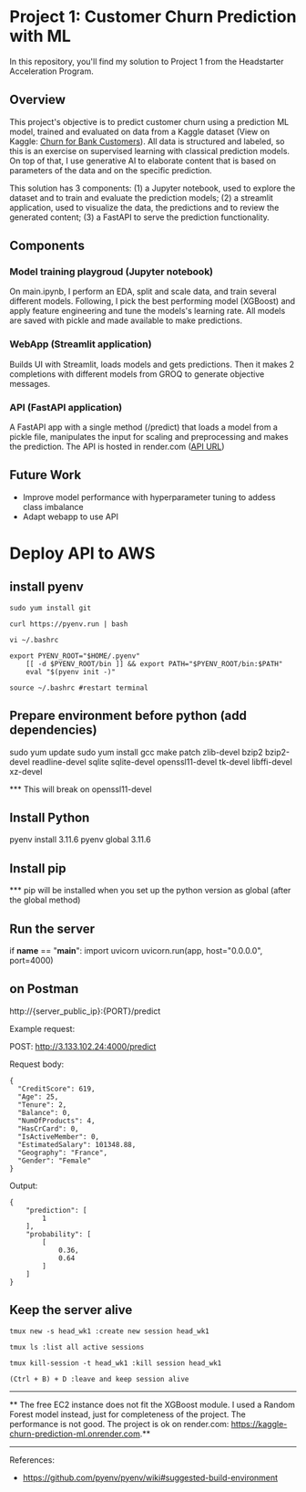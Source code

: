 # Project 1: Customer Churn Prediction with ML

In this repository, you'll find my solution to Project 1 from the Headstarter Acceleration Program.

## Overview

This project's objective is to predict customer churn using a prediction ML model, trained and evaluated on data from a Kaggle dataset (View on Kaggle: [Churn for Bank Customers](https://www.kaggle.com/datasets/mathchi/churn-for-bank-customers)). All data is structured and labeled, so this is an exercise on supervised learning with classical prediction models. On top of that, I use generative AI to elaborate content that is based on parameters of the data and on the specific prediction.

This solution has 3 components: (1) a Jupyter notebook, used to explore the dataset and to train and evaluate the prediction models; (2) a streamlit application, used to visualize the data, the predictions and to review the generated content; (3) a FastAPI to serve the prediction functionality.

## Components

### Model training playgroud (Jupyter notebook)

On main.ipynb, I perform an EDA, split and scale data, and train several different models. Following, I pick the best performing model (XGBoost) and apply feature engineering and tune the models's learning rate. All models are saved with pickle and made available to make predictions.

### WebApp (Streamlit application)

Builds UI with Streamlit, loads models and gets predictions. Then it makes 2 completions with different models from GROQ to generate objective messages.

### API (FastAPI application)

A FastAPI app with a single method (/predict) that loads a model from a pickle file, manipulates the input for scaling and preprocessing and makes the prediction.
The API is hosted in render.com ([API URL](https://kaggle-churn-prediction-ml.onrender.com))

## Future Work

- Improve model performance with hyperparameter tuning to addess class imbalance
- Adapt webapp to use API

# Deploy API to AWS

## install pyenv

`sudo yum install git`

`curl https://pyenv.run | bash`

`vi ~/.bashrc`

```
export PYENV_ROOT="$HOME/.pyenv"
    [[ -d $PYENV_ROOT/bin ]] && export PATH="$PYENV_ROOT/bin:$PATH"
    eval "$(pyenv init -)"
```

`source ~/.bashrc #restart terminal`

## Prepare environment before python (add dependencies)

sudo yum update
sudo yum install gcc make patch zlib-devel bzip2 bzip2-devel readline-devel sqlite sqlite-devel openssl11-devel tk-devel libffi-devel xz-devel

\*\*\* This will break on openssl11-devel

## Install Python

pyenv install 3.11.6
pyenv global 3.11.6

## Install pip

\*\*\* pip will be installed when you set up the python version as global (after the global method)

## Run the server

if **name** == "**main**":
import uvicorn
uvicorn.run(app, host="0.0.0.0", port=4000)

## on Postman

http://{server_public_ip}:{PORT}/predict

Example request:

POST: http://3.133.102.24:4000/predict

Request body:

```
{
  "CreditScore": 619,
  "Age": 25,
  "Tenure": 2,
  "Balance": 0,
  "NumOfProducts": 4,
  "HasCrCard": 0,
  "IsActiveMember": 0,
  "EstimatedSalary": 101348.88,
  "Geography": "France",
  "Gender": "Female"
}
```

Output:

```
{
    "prediction": [
        1
    ],
    "probability": [
        [
            0.36,
            0.64
        ]
    ]
}
```

## Keep the server alive

`tmux new -s head_wk1 :create new session head_wk1`

`tmux ls :list all active sessions`

`tmux kill-session -t head_wk1 :kill session head_wk1`

`(Ctrl + B) + D :leave and keep session alive`

---

** The free EC2 instance does not fit the XGBoost module. I used a Random Forest model instead, just for completeness of the project. The performance is not good. The project is ok on render.com: https://kaggle-churn-prediction-ml.onrender.com.**

---

References:

- https://github.com/pyenv/pyenv/wiki#suggested-build-environment
